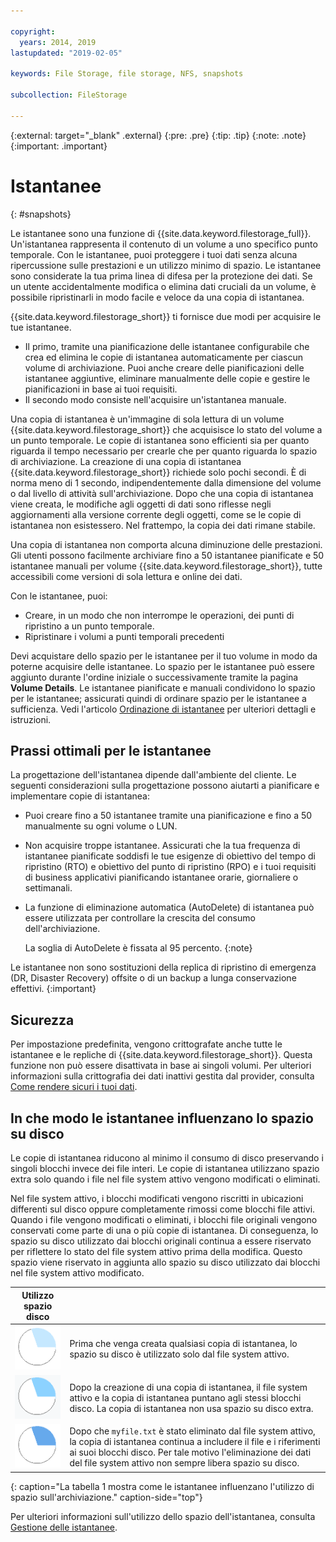 ```yaml
---

copyright:
  years: 2014, 2019
lastupdated: "2019-02-05"

keywords: File Storage, file storage, NFS, snapshots

subcollection: FileStorage

---
```

{:external: target="_blank" .external}
{:pre: .pre}
{:tip: .tip}
{:note: .note}
{:important: .important}

# Istantanee
{: #snapshots}

Le istantanee sono una funzione di {{site.data.keyword.filestorage_full}}. Un'istantanea rappresenta il contenuto di un volume a uno specifico punto temporale. Con le istantanee, puoi proteggere i tuoi dati senza alcuna ripercussione sulle prestazioni e un utilizzo minimo di spazio. Le istantanee sono considerate la tua prima linea di difesa per la protezione dei dati. Se un utente accidentalmente modifica o elimina dati cruciali da un volume, è possibile ripristinarli in modo facile e veloce da una copia di istantanea.

{{site.data.keyword.filestorage_short}} ti fornisce due modi per acquisire le tue istantanee.

* Il primo, tramite una pianificazione delle istantanee configurabile che crea ed elimina le copie di istantanea automaticamente per ciascun volume di archiviazione. Puoi anche creare delle pianificazioni delle istantanee aggiuntive, eliminare manualmente delle copie e gestire le pianificazioni in base ai tuoi requisiti.
* Il secondo modo consiste nell'acquisire un'istantanea manuale.

Una copia di istantanea è un'immagine di sola lettura di un volume {{site.data.keyword.filestorage_short}} che acquisisce lo stato del volume a un punto temporale. Le copie di istantanea sono efficienti sia per quanto riguarda il tempo necessario per crearle che per quanto riguarda lo spazio di archiviazione. La creazione di una copia di istantanea {{site.data.keyword.filestorage_short}} richiede solo pochi secondi. È di norma meno di 1 secondo, indipendentemente dalla dimensione del volume o dal livello di attività sull'archiviazione. Dopo che una copia di istantanea viene creata, le modifiche agli oggetti di dati sono riflesse negli aggiornamenti alla versione corrente degli oggetti, come se le copie di istantanea non esistessero. Nel frattempo, la copia dei dati rimane stabile.

Una copia di istantanea non comporta alcuna diminuzione delle prestazioni. Gli utenti possono facilmente archiviare fino a 50 istantanee pianificate e 50 istantanee manuali per volume {{site.data.keyword.filestorage_short}}, tutte accessibili come versioni di sola lettura e online dei dati.

Con le istantanee, puoi:

- Creare, in un modo che non interrompe le operazioni, dei punti di ripristino a un punto temporale.
- Ripristinare i volumi a punti temporali precedenti

Devi acquistare dello spazio per le istantanee per il tuo volume in modo da poterne acquisire delle istantanee. Lo spazio per le istantanee può essere aggiunto durante l'ordine iniziale o successivamente tramite la pagina **Volume Details**. Le istantanee pianificate e manuali condividono lo spazio per le istantanee; assicurati quindi di ordinare spazio per le istantanee a sufficienza. Vedi l'articolo [Ordinazione di istantanee](/docs/infrastructure/FileStorage?topic=FileStorage-ordering-snapshots) per ulteriori dettagli e istruzioni.

## Prassi ottimali per le istantanee

La progettazione dell'istantanea dipende dall'ambiente del cliente. Le seguenti considerazioni sulla progettazione possono aiutarti a pianificare e implementare copie di istantanea:
- Puoi creare fino a 50 istantanee tramite una pianificazione e fino a 50 manualmente su ogni volume o LUN.
- Non acquisire troppe istantanee. Assicurati che la tua frequenza di istantanee pianificate soddisfi le tue esigenze di obiettivo del tempo di ripristino (RTO) e obiettivo del punto di ripristino (RPO) e i tuoi requisiti di business applicativi pianificando istantanee orarie, giornaliere o settimanali.
- La funzione di eliminazione automatica (AutoDelete) di istantanea può essere utilizzata per controllare la crescita del consumo dell'archiviazione.

  La soglia di AutoDelete è fissata al 95 percento.
  {:note}

Le istantanee non sono sostituzioni della replica di ripristino di emergenza (DR, Disaster Recovery) offsite o di un backup a lunga conservazione effettivi.
{:important}

## Sicurezza

Per impostazione predefinita, vengono crittografate anche tutte le istantanee e le repliche di {{site.data.keyword.filestorage_short}}. Questa funzione non può essere disattivata in base ai singoli volumi. Per ulteriori informazioni sulla crittografia dei dati inattivi gestita dal provider, consulta [Come rendere sicuri i tuoi dati](/docs/infrastructure/FileStorage?topic=FileStorage-encryption).

## In che modo le istantanee influenzano lo spazio su disco

Le copie di istantanea riducono al minimo il consumo di disco preservando i singoli blocchi invece dei file interi. Le copie di istantanea utilizzano spazio extra solo quando i file nel file system attivo vengono modificati o eliminati.

Nel file system attivo, i blocchi modificati vengono riscritti in ubicazioni differenti sul disco oppure completamente rimossi come blocchi file attivi. Quando i file vengono modificati o eliminati, i blocchi file originali vengono conservati come parte di una o più copie di istantanea. Di conseguenza, lo spazio su disco utilizzato dai blocchi originali continua a essere riservato per riflettere lo stato del file system attivo prima della modifica. Questo spazio viene riservato in aggiunta allo spazio su disco utilizzato dai blocchi nel file system attivo modificato.

| Utilizzo spazio disco |   |
|-----|-----|
| ![Lo spazio utilizzato prima di effettuare una copia di istantanea](/images/bfcircle1.png "Prima della copia di istantanea") | Prima che venga creata qualsiasi copia di istantanea, lo spazio su disco è utilizzato solo dal file system attivo. |
| ![Lo spazio utilizzato quando viene effettuata una copia di istantanea](/images/bfcircle3.png "Dopo la copia di istantanea") | Dopo la creazione di una copia di istantanea, il file system attivo e la copia di istantanea puntano agli stessi blocchi disco. La copia di istantanea non usa spazio su disco extra.  |
| ![Lo spazio utilizzato quando vengono apportate alcune modifiche dopo una copia di istantanea](/images/bfcircle2.png "Modifiche dopo la copia di istantanea") | Dopo che `myfile.txt` è stato eliminato dal file system attivo, la copia di istantanea continua a includere il file e i riferimenti ai suoi blocchi disco. Per tale motivo l'eliminazione dei dati del file system attivo non sempre libera spazio su disco. |
{: caption="La tabella 1 mostra come le istantanee influenzano l'utilizzo di spazio sull'archiviazione." caption-side="top"}


Per ulteriori informazioni sull'utilizzo dello spazio dell'istantanea, consulta [Gestione delle istantanee](/docs/infrastructure/FileStorage?topic=FileStorage-managingSnapshots).
